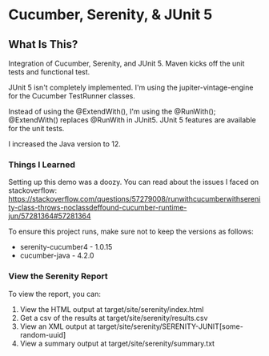 # Cucumber, Serenity, & JUnit 5

## What Is This?
Integration of Cucumber, Serenity, and JUnit 5. Maven kicks off the unit tests and functional test.
 
JUnit 5 isn't completely implemented.  I'm using the jupiter-vintage-engine for the Cucumber TestRunner classes. 

Instead of using the @ExtendWith(), I'm using the @RunWith(); @ExtendWith() replaces @RunWith in JUnit5. JUnit 5 features are available for the unit tests.
 
I increased the Java version to 12.

### Things I Learned
Setting up this demo was a doozy.  You can read about the issues I faced on stackoverflow: https://stackoverflow.com/questions/57279008/runwithcucumberwithserenity-class-throws-noclassdeffound-cucumber-runtime-jun/57281364#57281364

To ensure this project runs, make sure not to keep the versions as follows:
- serenity-cucumber4 - 1.0.15
- cucumber-java - 4.2.0

### View the Serenity Report
To view the report, you can:

1) View the HTML output at target/site/serenity/index.html
2) Get a csv of the results at target/site/serenity/results.csv
3) View an XML output at target/site/serenity/SERENITY-JUNIT[some-random-uuid]
4) View a summary output at target/site/serenity/summary.txt
